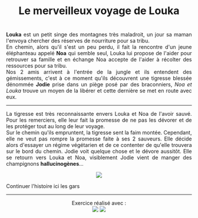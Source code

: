 # <h1 align="center">Le merveilleux voyage de Louka<h1>

<p align="justify"><b>Louka</b> est un petit singe des montagnes très maladroit, un jour sa maman l'envoya chercher des réserves de nourriture pour sa tribu.<br>En chemin, alors qu'il s'est un peu perdu, il fait la rencontre d'un jeune éléphanteau appelé <b>Noa</b> qui semble seul, Louka lui propose de l'aider pour retrouver sa famille et en échange Noa accepte de l'aider à récolter des ressources pour sa tribu. <br>Nos 2 amis arrivent à l'entrée de la jungle et ils entendent des gémissements, c'est à ce moment qu'ils découvrent une tigresse blessée dénommée <b>Jodie</b> prise dans un piège posé par des braconniers, <i>Noa et Louka</i> trouve un moyen de la libérer et cette dernière se met en route avec eux.<p>  

-------------------------------------------------------------------------------

<p align="justify">
La tigresse est très reconnaissante envers Louka et Noa de l'avoir sauvé. Pour les remerciers, elle leur fait la promesse de ne pas les dévorer et de les protéger tout au long de leur voyage.<br>
Sur le chemin qu'ils empruntent, la tigresse sent la faim montée. Cependant, elle ne veut pas rompre la promesse faite à ses 2 sauveurs. Elle décide alors d'essayer un régime végétarien et de ce contenter de qu'elle trouvera sur le bord du chemin. Jodie voit quelque chose et le dévore aussitôt. Elle se retourn vers Louka et Noa, visiblement Jodie vient de manger des champignons <b>hallucinogènes</b>...
<p align="center">
<img src="https://i.chzbgr.com/full/5017084416/hEC827DFA/eeeew">

Continuer l'histoire ici les gars











-------------------------------------------------------------------------------
<p align="center">
Exercice réalisé avec :<br>
<img src="https://img.shields.io/badge/Git-white?&logo=git&style=for-the-badge"> 
<img src="https://img.shields.io/badge/Github-283747?&logo=github&style=for-the-badge"> 



